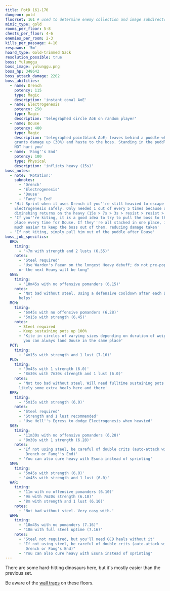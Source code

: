 ```yaml
---
title: PotD 161-170
dungeon: potd
floorset: 161 # used to determine enemy collection and image subdirectory
mimic_type: gold
rooms_per_floor: 5-8
chests_per_floor: 4-6
enemies_per_room: 2-3
kills_per_passage: 4-10
respawns: '5m'
hoard_type: Gold-trimmed Sack
resolution_possible: true
boss: Yulunggu
boss_image: yulunggu.png
boss_hp: 348642
boss_attack_damage: 2202
boss_abilities:
  - name: Drench
    potency: 115
    type: Magic
    description: 'instant conal AoE'
  - name: Electrogenesis
    potency: 250
    type: Magic
    description: 'telegraphed circle AoE on random player'
  - name: Douse
    potency: 400
    type: Magic
    description: 'telegraphed pointblank AoE; leaves behind a puddle which
    grants damage up (30%) and haste to the boss. Standing in the puddle does
    NOT hurt you'
  - name: 'Fang''s End'
    potency: 100
    type: Physical
    description: 'inflicts heavy (15s)'
boss_notes:
  - note: 'Rotation:'
    subnotes:
      - 'Drench'
      - 'Electrogenesis'
      - 'Douse'
      - 'Fang''s End'
  - 'Hit Sprint when it uses Drench if you''re still heavied to escape
    Electrogenesis safely. Only needed 1 out of every 5 times because of
    diminshing returns on the heavy (15s > 7s > 3s > resist > resist > 15s)'
  - 'If you''re kiting, it is a good idea to try to pull the boss to the same
    place every time for Douse. If they''re all stacked in one place, it''s
    much easier to keep the boss out of them, reducing damage taken'
  - 'If not kiting, simply pull him out of the puddle after Douse'
boss_job_specifics:
  BRD:
    timing:
      - "~7m with strength and 2 lusts (6.55)"
    notes:
      - "Steel required"
      - "Use Warden's Paean on the longest Heavy debuff; do not pre-pop Paean
      or the next Heavy will be long"
  GNB:
    timing:
      - '10m45s with no offensive pomanders (6.15)'
    notes:
      - 'Not bad without steel. Using a defensive cooldown after each Douse
      helps'
  MCH:
    timing:
      - '6m45s with no offensive pomanders (6.28)'
      - '5m15s with strength (6.45)'
    notes:
      - Steel required
      - Keep sustaining pots up 100%
      - 'Kite in circles of varying sizes depending on duration of weight, so
        you can always land Douse in the same place'
  PCT:
    timing:
      - '4m15s with strength and 1 lust (7.16)'
  PLD:
    timing:
      - '9m45s with 1 strength (6.0)'
      - '8m30s with 7m30s strength and 1 lust (6.0)'
    notes:
      - 'Not too bad without steel. Will need fulltime sustaining pots and
      likely some extra heals here and there'
  RPR:
    timing:
      - '5m15s with strength (6.0)'
    notes:
      - 'Steel required'
      - 'Strength and 1 lust recommended'
      - 'Use Hell''s Egress to dodge Electrogenesis when heavied'
  SGE:
    timing:
      - '11m30s with no offensive pomanders (6.28)'
      - '8m30s with 1 strength (6.28)'
    notes:
      - 'If not using steel, be careful of double crits (auto-attack with
         Drench or Fang''s End)'
      - 'You can also cure heavy with Esuna instead of sprinting'
  SMN:
    timing:
      - '5m45s with strength (6.0)'
      - '4m45s with strength and 1 lust (6.0)'
  WAR:
    timing:
      - '11m with no offensive pomanders (6.10)'
      - '9m with 7m20s strength (6.10)'
      - '8m with strength and 1 lust (6.10)'
    notes:
      - 'Not bad without steel. Very easy with.'
  WHM:
    timing:
      - "10m45s with no pomanders (7.16)"
      - "10m with full steel uptime (7.16)"
    notes:
      - "Steel not required, but you'll need GCD heals without it"
      - "If not using steel, be careful of double crits (auto-attack with
         Drench or Fang's End)"
      - "You can also cure heavy with Esuna instead of sprinting"
---
```


There are some hard-hitting dinosaurs here, but it's mostly easier than the
previous set.

Be aware of the [wall traps](/wall_traps.html#potd-151-199) on these floors.
